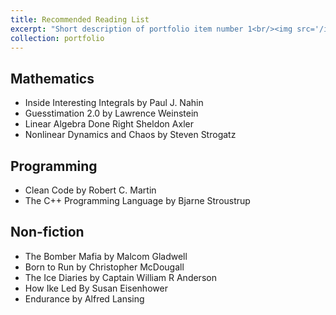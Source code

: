 ```yaml
---
title: Recommended Reading List 
excerpt: "Short description of portfolio item number 1<br/><img src='/images/500x300.png'>"
collection: portfolio
---
```


## Mathematics
-	Inside Interesting Integrals by Paul J. Nahin
-	Guesstimation 2.0 by Lawrence Weinstein
-	Linear Algebra Done Right Sheldon Axler
- Nonlinear Dynamics and Chaos by Steven Strogatz

## Programming

- Clean Code by Robert C. Martin
- The C++ Programming Language by Bjarne Stroustrup

## Non-fiction

- The Bomber Mafia by Malcom Gladwell
- Born to Run by Christopher McDougall
- The Ice Diaries by Captain William R Anderson
- How Ike Led By Susan Eisenhower
- Endurance by Alfred Lansing
